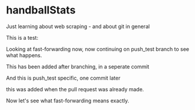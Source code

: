 # handballStats
Just learning about web scraping - and about git in general

This is a test:

Looking at fast-forwarding now, now continuing on push_test branch to see what happens.

This has been added after branching, in a seperate commit

And this is push_test specific, one commit later

this was added when the pull request was already made.

Now let's see what fast-forwarding means exactly.

